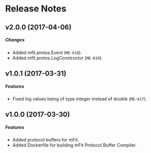 # Release Notes

## v2.0.0 (2017-04-06)
##### Changes
- Added mfit.protos.Event (`ME-619`).
- Added mfit.protos.LogConstructor (`ME-619`).

## v1.0.1 (2017-03-31)
##### Features
- Fixed log values being of type integer instead of double (`ME-617`).

## v1.0.0 (2017-03-30)
##### Features
- Added protocol buffers for mFit.
- Added Dockerfile for building mFit Protocol Buffer Compiler.
